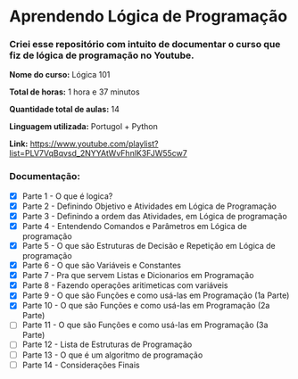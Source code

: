 # Aprendendo Lógica de Programação

### Criei esse repositório com intuito de documentar o curso que fiz de lógica de programação no Youtube.

**Nome do curso:** Lógica 101

**Total de horas:** 1 hora e 37 minutos

**Quantidade total de aulas:** 14

**Linguagem utilizada:** Portugol + Python

**Link:** https://www.youtube.com/playlist?list=PLV7VqBqvsd_2NYYAtWvFhnlK3FJW55cw7

### Documentação:

- [x] Parte 1 - O que é logica?
- [x] Parte 2 - Definindo Objetivo e Atividades em Lógica de Programação
- [x] Parte 3 - Definindo a ordem das Atividades, em Lógica de programação
- [x] Parte 4 - Entendendo Comandos e Parâmetros em Lógica de programação
- [x] Parte 5 - O que são Estruturas de Decisão e Repetição em Lógica de programação
- [x] Parte 6 - O que são Variáveis e Constantes
- [x] Parte 7 - Pra que servem Listas e Dicionarios em Programação
- [x] Parte 8 - Fazendo operações aritimeticas com variáveis
- [x] Parte 9 - O que são Funções e como usá-las em Programação (1a Parte)
- [x] Parte 10 - O que são Funções e como usá-las em Programação (2a Parte)
- [ ] Parte 11 - O que são Funções e como usá-las em Programação (3a Parte)
- [ ] Parte 12 - Lista de Estruturas de Programação
- [ ] Parte 13 - O que é um algoritmo de programação
- [ ] Parte 14 - Considerações Finais